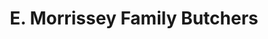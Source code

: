 ---
title: "E. Morrissey Family Butchers"
url: /limerick/e-morrissey-family-butchers/
shop: Metzgerei
---